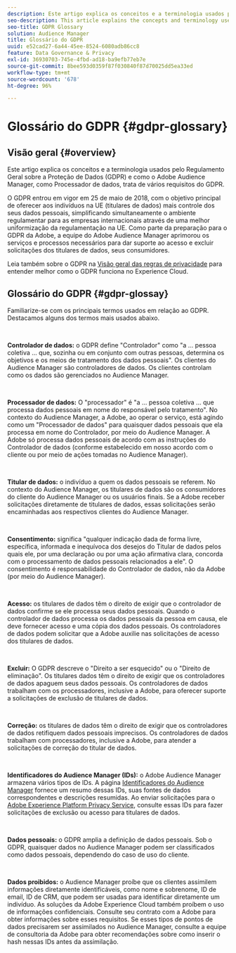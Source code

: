 ```yaml
---
description: Este artigo explica os conceitos e a terminologia usados pelo Regulamento Geral sobre a Proteção de Dados (GDPR) e como o Adobe Audience Manager, como Processador de dados, trata de vários requisitos do GDPR.
seo-description: This article explains the concepts and terminology used by the European General Data Protection Regulation (GDPR), and how Adobe Audience Manager, as a Data Processor, addresses various GDPR requirements.
seo-title: GDPR Glossary
solution: Audience Manager
title: Glossário do GDPR
uuid: e52cad27-6a44-45ee-8524-6080adb86cc8
feature: Data Governance & Privacy
exl-id: 36930703-745e-4fbd-ad18-ba9efb77eb7e
source-git-commit: 8bee593d0359f87f030840f87d70025dd5ea33ed
workflow-type: tm+mt
source-wordcount: '678'
ht-degree: 96%

---
```


# Glossário do GDPR {#gdpr-glossary}

## Visão geral {#overview}

Este artigo explica os conceitos e a terminologia usados pelo Regulamento Geral sobre a Proteção de Dados (GDPR) e como o Adobe Audience Manager, como Processador de dados, trata de vários requisitos do GDPR.

O GDPR entrou em vigor em 25 de maio de 2018, com o objetivo principal de oferecer aos indivíduos na UE (titulares de dados) mais controle dos seus dados pessoais, simplificando simultaneamente o ambiente regulamentar para as empresas internacionais através de uma melhor uniformização da regulamentação na UE. Como parte da preparação para o GDPR da Adobe, a equipe do Adobe Audience Manager aprimorou os serviços e processos necessários para dar suporte ao acesso e excluir solicitações dos titulares de dados, seus consumidores.

Leia também sobre o GDPR na [Visão geral das regras de privacidade](https://experienceleague.adobe.com/docs/experience-platform/privacy/regulations/overview.html?lang=en) para entender melhor como o GDPR funciona no Experience Cloud.

## Glossário do GDPR {#gdpr-glossay}

Familiarize-se com os principais termos usados em relação ao GDPR. Destacamos alguns dos termos mais usados abaixo.

 

**Controlador de dados:** o GDPR define &quot;Controlador&quot; como &quot;a ... pessoa coletiva ... que, sozinha ou em conjunto com outras pessoas, determina os objetivos e os meios de tratamento dos dados pessoais&quot;. Os clientes do Audience Manager são controladores de dados. Os clientes controlam como os dados são gerenciados no Audience Manager.

 

**Processador de dados:** O &quot;processador&quot; é &quot;a ... pessoa coletiva ... que processa dados pessoais em nome do responsável pelo tratamento&quot;. No contexto do Audience Manager, a Adobe, ao operar o serviço, está agindo como um &quot;Processador de dados&quot; para quaisquer dados pessoais que ela processa em nome do Controlador, por meio do Audience Manager. A Adobe só processa dados pessoais de acordo com as instruções do Controlador de dados (conforme estabelecido em nosso acordo com o cliente ou por meio de ações tomadas no Audience Manager).

 

**Titular de dados:** o indivíduo a quem os dados pessoais se referem. No contexto do Audience Manager, os titulares de dados são os consumidores do cliente do Audience Manager ou os usuários finais. Se a Adobe receber solicitações diretamente de titulares de dados, essas solicitações serão encaminhadas aos respectivos clientes do Audience Manager.

 

**Consentimento:** significa &quot;qualquer indicação dada de forma livre, específica, informada e inequívoca dos desejos do Titular de dados pelos quais ele, por uma declaração ou por uma ação afirmativa clara, concorda com o processamento de dados pessoais relacionados a ele&quot;. O consentimento é responsabilidade do Controlador de dados, não da Adobe (por meio do Audience Manager).

 

**Acesso:** os titulares de dados têm o direito de exigir que o controlador de dados confirme se ele processa seus dados pessoais. Quando o controlador de dados processa os dados pessoais da pessoa em causa, ele deve fornecer acesso e uma cópia dos dados pessoais. Os controladores de dados podem solicitar que a Adobe auxilie nas solicitações de acesso dos titulares de dados.

 

**Excluir:** O GDPR descreve o &quot;Direito a ser esquecido&quot; ou o &quot;Direito de eliminação&quot;. Os titulares dados têm o direito de exigir que os controladores de dados apaguem seus dados pessoais. Os controladores de dados trabalham com os processadores, inclusive a Adobe, para oferecer suporte a solicitações de exclusão de titulares de dados.

 

**Correção:** os titulares de dados têm o direito de exigir que os controladores de dados retifiquem dados pessoais imprecisos. Os controladores de dados trabalham com processadores, inclusive a Adobe, para atender a solicitações de correção do titular de dados.

 

**Identificadores do Audience Manager (IDs):** o Adobe Audience Manager armazena vários tipos de IDs. A página [Identificadores do Audience Manager](data-privacy-ids.md) fornece um resumo dessas IDs, suas fontes de dados correspondentes e descrições resumidas. Ao enviar solicitações para o [Adobe Experience Platform Privacy Service](https://experienceleague.adobe.com/docs/experience-platform/privacy/home.html?lang=en), consulte essas IDs para fazer solicitações de exclusão ou acesso para titulares de dados.

 

**Dados pessoais:** o GDPR amplia a definição de dados pessoais. Sob o GDPR, quaisquer dados no Audience Manager podem ser classificados como dados pessoais, dependendo do caso de uso do cliente.

 

**Dados proibidos:** o Audience Manager proíbe que os clientes assimilem informações diretamente identificáveis, como nome e sobrenome, ID de email, ID de CRM, que podem ser usadas para identificar diretamente um indivíduo. As soluções da Adobe Experience Cloud também proíbem o uso de informações confidenciais. Consulte seu contrato com a Adobe para obter informações sobre esses requisitos. Se esses tipos de pontos de dados precisarem ser assimilados no Audience Manager, consulte a equipe de consultoria da Adobe para obter recomendações sobre como inserir o hash nessas IDs antes da assimilação.
